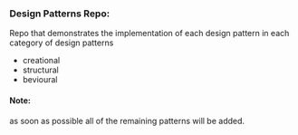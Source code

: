 ### Design Patterns Repo:

Repo that demonstrates the implementation of each design pattern in each category of design patterns

* creational 
* structural
* bevioural

#### Note:

as soon as possible all of the remaining patterns will be added.

